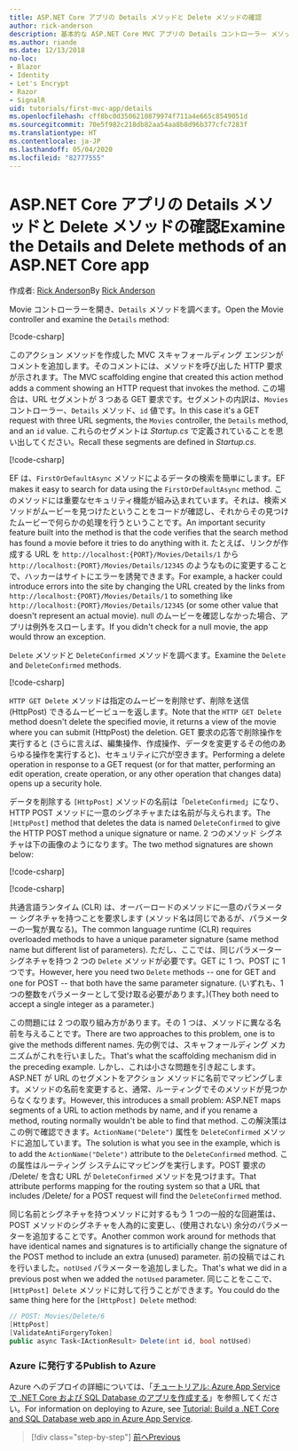 ```yaml
---
title: ASP.NET Core アプリの Details メソッドと Delete メソッドの確認
author: rick-anderson
description: 基本的な ASP.NET Core MVC アプリの Details コントローラー メソッドとビューについて説明します。
ms.author: riande
ms.date: 12/13/2018
no-loc:
- Blazor
- Identity
- Let's Encrypt
- Razor
- SignalR
uid: tutorials/first-mvc-app/details
ms.openlocfilehash: cff8bc0d3506210879974f711a4e665c8549051d
ms.sourcegitcommit: 70e5f982c218db82aa54aa8b8d96b377cfc7283f
ms.translationtype: HT
ms.contentlocale: ja-JP
ms.lasthandoff: 05/04/2020
ms.locfileid: "82777555"
---
```

# <a name="examine-the-details-and-delete-methods-of-an-aspnet-core-app"></a><span data-ttu-id="99366-103">ASP.NET Core アプリの Details メソッドと Delete メソッドの確認</span><span class="sxs-lookup"><span data-stu-id="99366-103">Examine the Details and Delete methods of an ASP.NET Core app</span></span>

<span data-ttu-id="99366-104">作成者: [Rick Anderson](https://twitter.com/RickAndMSFT)</span><span class="sxs-lookup"><span data-stu-id="99366-104">By [Rick Anderson](https://twitter.com/RickAndMSFT)</span></span>

<span data-ttu-id="99366-105">Movie コントローラーを開き、`Details` メソッドを調べます。</span><span class="sxs-lookup"><span data-stu-id="99366-105">Open the Movie controller and examine the `Details` method:</span></span>

[!code-csharp[](start-mvc/sample/MvcMovie22/Controllers/MoviesController.cs?name=snippet_details)]

<span data-ttu-id="99366-106">このアクション メソッドを作成した MVC スキャフォールディング エンジンがコメントを追加します。そのコメントには、メソッドを呼び出した HTTP 要求が示されます。</span><span class="sxs-lookup"><span data-stu-id="99366-106">The MVC scaffolding engine that created this action method adds a comment showing an HTTP request that invokes the method.</span></span> <span data-ttu-id="99366-107">この場合は、URL セグメントが 3 つある GET 要求です。セグメントの内訳は、`Movies` コントローラー、`Details` メソッド、`id` 値です。</span><span class="sxs-lookup"><span data-stu-id="99366-107">In this case it's a GET request with three URL segments, the `Movies` controller, the `Details` method, and an `id` value.</span></span> <span data-ttu-id="99366-108">これらのセグメントは *Startup.cs* で定義されていることを思い出してください。</span><span class="sxs-lookup"><span data-stu-id="99366-108">Recall these segments are defined in *Startup.cs*.</span></span>

[!code-csharp[](start-mvc/sample/MvcMovie3/Startup.cs?highlight=5&name=snippet_1)]

<span data-ttu-id="99366-109">EF は、`FirstOrDefaultAsync` メソッドによるデータの検索を簡単にします。</span><span class="sxs-lookup"><span data-stu-id="99366-109">EF makes it easy to search for data using the `FirstOrDefaultAsync` method.</span></span> <span data-ttu-id="99366-110">このメソッドには重要なセキュリティ機能が組み込まれています。それは、検索メソッドがムービーを見つけたということをコードが確認し、それからその見つけたムービーで何らかの処理を行うということです。</span><span class="sxs-lookup"><span data-stu-id="99366-110">An important security feature built into the method is that the code verifies that the search method has found a movie before it tries to do anything with it.</span></span> <span data-ttu-id="99366-111">たとえば、リンクが作成する URL を `http://localhost:{PORT}/Movies/Details/1` から `http://localhost:{PORT}/Movies/Details/12345` のようなものに変更することで、ハッカーはサイトにエラーを誘発できます。</span><span class="sxs-lookup"><span data-stu-id="99366-111">For example, a hacker could introduce errors into the site by changing the URL created by the links from `http://localhost:{PORT}/Movies/Details/1` to something like  `http://localhost:{PORT}/Movies/Details/12345` (or some other value that doesn't represent an actual movie).</span></span> <span data-ttu-id="99366-112">null のムービーを確認しなかった場合、アプリは例外をスローします。</span><span class="sxs-lookup"><span data-stu-id="99366-112">If you didn't check for a null movie, the app would throw an exception.</span></span>

<span data-ttu-id="99366-113">`Delete` メソッドと `DeleteConfirmed` メソッドを調べます。</span><span class="sxs-lookup"><span data-stu-id="99366-113">Examine the `Delete` and `DeleteConfirmed` methods.</span></span>

[!code-csharp[](start-mvc/sample/MvcMovie22/Controllers/MoviesController.cs?name=snippet_delete)]

<span data-ttu-id="99366-114">`HTTP GET Delete` メソッドは指定のムービーを削除せず、削除を送信 (HttpPost) できるムービービューを返します。</span><span class="sxs-lookup"><span data-stu-id="99366-114">Note that the `HTTP GET Delete` method doesn't delete the specified movie, it returns a view of the movie where you can submit (HttpPost) the deletion.</span></span> <span data-ttu-id="99366-115">GET 要求の応答で削除操作を実行すると (さらに言えば、編集操作、作成操作、データを変更するその他のあらゆる操作を実行すると)、セキュリティに穴が空きます。</span><span class="sxs-lookup"><span data-stu-id="99366-115">Performing a delete operation in response to a GET request (or for that matter, performing an edit operation, create operation, or any other operation that changes data) opens up a security hole.</span></span>

<span data-ttu-id="99366-116">データを削除する `[HttpPost]` メソッドの名前は「`DeleteConfirmed`」になり、HTTP POST メソッドに一意のシグネチャまたは名前が与えられます。</span><span class="sxs-lookup"><span data-stu-id="99366-116">The `[HttpPost]` method that deletes the data is named `DeleteConfirmed` to give the HTTP POST method a unique signature or name.</span></span> <span data-ttu-id="99366-117">2 つのメソッド シグネチャは下の画像のようになります。</span><span class="sxs-lookup"><span data-stu-id="99366-117">The two method signatures are shown below:</span></span>

[!code-csharp[](start-mvc/sample/MvcMovie/Controllers/MoviesController.cs?name=snippet_delete2)]

[!code-csharp[](start-mvc/sample/MvcMovie/Controllers/MoviesController.cs?name=snippet_delete3)]

<span data-ttu-id="99366-118">共通言語ランタイム (CLR) は、オーバーロードのメソッドに一意のパラメーター シグネチャを持つことを要求します (メソッド名は同じであるが、パラメーターの一覧が異なる)。</span><span class="sxs-lookup"><span data-stu-id="99366-118">The common language runtime (CLR) requires overloaded methods to have a unique parameter signature (same method name but different list of parameters).</span></span> <span data-ttu-id="99366-119">ただし、ここでは、同じパラメーター シグネチャを持つ 2 つの `Delete` メソッドが必要です。GET に 1 つ、POST に 1 つです。</span><span class="sxs-lookup"><span data-stu-id="99366-119">However, here you need two `Delete` methods -- one for GET and one for POST -- that both have the same parameter signature.</span></span> <span data-ttu-id="99366-120">(いずれも、1 つの整数をパラメーターとして受け取る必要があります。)</span><span class="sxs-lookup"><span data-stu-id="99366-120">(They both need to accept a single integer as a parameter.)</span></span>

<span data-ttu-id="99366-121">この問題には 2 つの取り組み方があります。その 1 つは、メソッドに異なる名前を与えることです。</span><span class="sxs-lookup"><span data-stu-id="99366-121">There are two approaches to this problem, one is to give the methods different names.</span></span> <span data-ttu-id="99366-122">先の例では、スキャフォールディング メカニズムがこれを行いました。</span><span class="sxs-lookup"><span data-stu-id="99366-122">That's what the scaffolding mechanism did in the preceding example.</span></span> <span data-ttu-id="99366-123">しかし、これは小さな問題を引き起こします。ASP.NET が URL のセグメントをアクション メソッドに名前でマッピングします。メソッドの名前を変更すると、通常、ルーティングでそのメソッドが見つからなくなります。</span><span class="sxs-lookup"><span data-stu-id="99366-123">However, this introduces a small problem: ASP.NET maps segments of a URL to action methods by name, and if you rename a method, routing normally wouldn't be able to find that method.</span></span> <span data-ttu-id="99366-124">この解決策はこの例で確認できます。`ActionName("Delete")` 属性を `DeleteConfirmed` メソッドに追加しています。</span><span class="sxs-lookup"><span data-stu-id="99366-124">The solution is what you see in the example, which is to add the `ActionName("Delete")` attribute to the `DeleteConfirmed` method.</span></span> <span data-ttu-id="99366-125">この属性はルーティング システムにマッピングを実行します。POST 要求の /Delete/ を含む URL が `DeleteConfirmed` メソッドを見つけます。</span><span class="sxs-lookup"><span data-stu-id="99366-125">That attribute performs mapping for the routing system so that a URL that includes /Delete/ for a POST request will find the `DeleteConfirmed` method.</span></span>

<span data-ttu-id="99366-126">同じ名前とシグネチャを持つメソッドに対するもう 1 つの一般的な回避策は、POST メソッドのシグネチャを人為的に変更し、(使用されない) 余分のパラメーターを追加することです。</span><span class="sxs-lookup"><span data-stu-id="99366-126">Another common work around for methods that have identical names and signatures is to artificially change the signature of the POST method to include an extra (unused) parameter.</span></span> <span data-ttu-id="99366-127">前の投稿ではこれを行いました。`notUsed` パラメーターを追加しました。</span><span class="sxs-lookup"><span data-stu-id="99366-127">That's what we did in a previous post when we added the `notUsed` parameter.</span></span> <span data-ttu-id="99366-128">同じことをここで、`[HttpPost] Delete` メソッドに対して行うことができます。</span><span class="sxs-lookup"><span data-stu-id="99366-128">You could do the same thing here for the `[HttpPost] Delete` method:</span></span>

```csharp
// POST: Movies/Delete/6
[HttpPost]
[ValidateAntiForgeryToken]
public async Task<IActionResult> Delete(int id, bool notUsed)
```

### <a name="publish-to-azure"></a><span data-ttu-id="99366-129">Azure に発行する</span><span class="sxs-lookup"><span data-stu-id="99366-129">Publish to Azure</span></span>

<span data-ttu-id="99366-130">Azure へのデプロイの詳細については、「[チュートリアル: Azure App Service で .NET Core および SQL Database のアプリを作成する](/azure/app-service/app-service-web-tutorial-dotnetcore-sqldb)」を参照してください。</span><span class="sxs-lookup"><span data-stu-id="99366-130">For information on deploying to Azure, see [Tutorial: Build a .NET Core and SQL Database web app in Azure App Service](/azure/app-service/app-service-web-tutorial-dotnetcore-sqldb).</span></span>

> [!div class="step-by-step"]
> [<span data-ttu-id="99366-131">前へ</span><span class="sxs-lookup"><span data-stu-id="99366-131">Previous</span></span>](validation.md)

